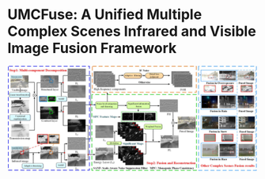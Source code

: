 # UMCFuse: A Unified Multiple Complex Scenes Infrared and Visible Image Fusion Framework
![image](https://github.com/ixilai/UMCFuse/blob/master/liucheng.jpg)

